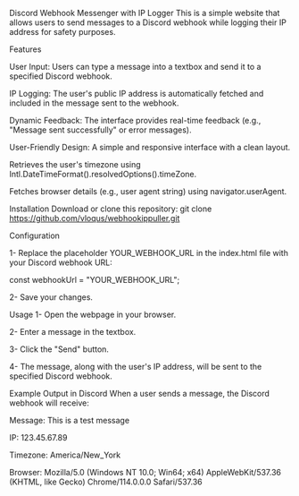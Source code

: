 Discord Webhook Messenger with IP Logger
This is a simple website that allows users to send messages to a Discord webhook while logging their IP address for safety purposes.

Features

User Input: Users can type a message into a textbox and send it to a specified Discord webhook.

IP Logging: The user's public IP address is automatically fetched and included in the message sent to the webhook.

Dynamic Feedback: The interface provides real-time feedback (e.g., "Message sent successfully" or error messages).

User-Friendly Design: A simple and responsive interface with a clean layout.

Retrieves the user's timezone using Intl.DateTimeFormat().resolvedOptions().timeZone.

Fetches browser details (e.g., user agent string) using navigator.userAgent.


Installation
Download or clone this repository:
git clone https://github.com/vloqus/webhookippuller.git

Configuration

1- Replace the placeholder YOUR_WEBHOOK_URL in the index.html file with your Discord webhook URL:

 const webhookUrl = "YOUR_WEBHOOK_URL";

2- Save your changes.

Usage
1- Open the webpage in your browser.

2- Enter a message in the textbox.

3- Click the "Send" button.

4- The message, along with the user's IP address, will be sent to the specified Discord webhook.


Example Output in Discord
When a user sends a message, the Discord webhook will receive:

Message: This is a test message

IP: 123.45.67.89

Timezone: America/New_York

Browser: Mozilla/5.0 (Windows NT 10.0; Win64; x64) AppleWebKit/537.36 (KHTML, like Gecko) Chrome/114.0.0.0 Safari/537.36



